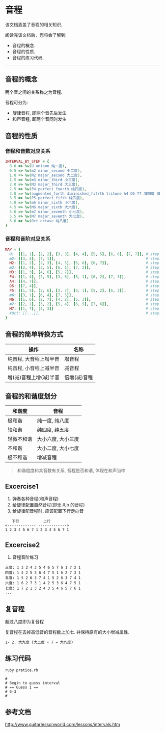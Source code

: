音程
====

该文档涵盖了音程的相关知识.

阅读完该文档后，您将会了解到:

* 音程的概念.
* 音程的性质.
* 音程的练习代码.

--------------------------------------------------------------------------------

音程的概念
----------
两个音之间的关系称之为音程.

音程可分为:

- 旋律音程, 即两个音先后发生
- 和声音程, 即两个音同时发生

音程的性质
----------
### 音程和音数对应关系

```ruby
INTERVAL_BY_STEP = {
  0.0 => %w(U unison 纯一度),
  0.5 => %w(m2 minor_second 小二度),
  1.0 => %w(M2 major_second 大二度),
  1.5 => %w(m3 minor_third 小三度),
  2.0 => %w(M3 major_third 大三度),
  2.5 => %w(P4 perfect_fourth 纯四度),
  3.0 => %w(augmented_forth diminished_fifrth tritone A4 D5 TT 增四度 减五度),
  3.5 => %w(P5 perfect_fifth 纯五度),
  4.0 => %w(m6 minor_sixth 小六度),
  4.5 => %w(M6 major_sixth 大六度),
  5.0 => %w(m7 minor_seventh 小七度),
  5.5 => %w(M7 major_seventh 大七度),
  6.0 => %w(Oct octave 纯八度)
}
```

### 音程和音阶对应关系

```ruby
MAP = {
  U:  [[1, 1], [2, 2], [3, 3], [4, 4], [5, 5], [6, 6], [7, 7]], # step: 0.0
  m2: [[3, 4], [7, 1]],                                         # step: 0.5
  M2: [[1, 2], [2, 3], [4, 5], [5, 6], [6, 7]],                 # step: 1.0
  m3: [[2, 4], [3, 5], [6, 1], [7, 2]],                         # step: 1.5
  M3: [[1, 3], [4, 6], [5, 7]],                                 # step: 2.0
  P4: [[1, 4], [2, 5], [3, 6], [5, 1], [6, 2], [7, 3]],         # step: 2.5
  A4: [[4, 7]],                                                 # step: 3.0
  D5: [[7, 4]],                                                 # step: 3.0
  P5: [[1, 5], [2, 6], [3, 7], [4, 1], [5, 2], [6, 3]],         # step: 3.5
  m6: [[3, 1], [6, 4], [7, 5]],                                 # step: 4.0
  M6: [[1, 6], [2, 7], [4, 2], [5, 3]],                         # step: 4.5
  m7: [[2, 1], [3, 2], [5, 4], [6, 5], [7, 6]],                 # step: 5.0
  M7: [[1, 7], [4, 3]]                                          # step: 5.5
  #Oct: [[...]],                                                # step: 6.0
}
```

音程的简单转换方式
------------------

操作  | 名称
----- | ----
纯音程, 大音程上增半音 | 增音程
纯音程, 小音程上减半音 | 减音程
增(减)音程上增(减)半音 | 倍增(减)音程

音程的和谐度划分
----------------

和谐度 | 音程
------ | ----
极和谐 | 纯一度, 纯八度
较和谐 | 纯四度, 纯五度
轻微不和谐 | 大小六度, 大小三度
不和谐 | 大小二度, 大小七度
极不和谐 | 增减音程

> 和谐程度和其音数有关系, 音程是否和谐, 体现在和声当中

Excercise1
----------
1. 弹奏各种音程(和声音程)
2. 给旋律配置自然音程(即无 #,b 的音程)
3. 给旋律配音程时, 应该配置下行走向音

```
   下行           上行
<------------- ------------->
1 2 3 4 5 6 7 1 2 3 4 5 6 7 1
```

Excercise2
----------
1. 音程音阶练习

```
三度: 1 3 2 4 3 5 4 6 5 7 6 1 7 2 1
四度: 1 4 2 5 3 6 4 7 5 1 6 2 7 3 1
五度: 1 5 2 6 3 7 4 1 5 2 6 3 7 4 1
六度: 1 6 2 7 3 1 4 2 5 3 6 4 7 5 1
七度: 1 7 2 1 3 2 4 3 5 4 6 5 7 6 1
...
```

复音程
------
超过八度即为复音程

复音程在去掉高低音的音程数上加七. 并保持原有的大小增减属性.

```
1- 2. 大九度 (大二度 + 7 = 大九度)
```

练习代码
--------
```shell
ruby pratice.rb

#
# Begin to guess interval
# == Guess 1 ==
# 6-3
#
```

参考文档
--------
http://www.guitarlessonworld.com/lessons/intervals.htm
